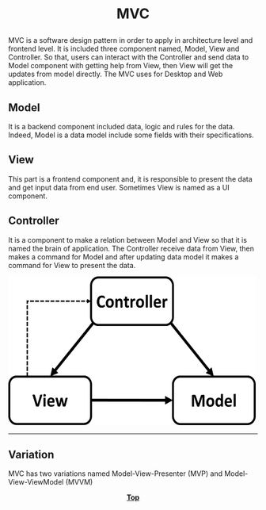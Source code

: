 # <p align="center">MVC</p>

MVC is a software design pattern in order to apply in architecture level and frontend level. It is included three 
component named, Model, View and Controller. So that, users can interact with the Controller and send data to Model 
component with getting help from View, then View will get the updates from model directly. The MVC uses for Desktop and
Web application.

## Model
It is a backend component included data, logic and rules for the data. Indeed, Model is a data model include some fields
with their specifications.

## View
This part is a frontend component and, it is responsible to present the data and get input data from end user. Sometimes
View is named as a UI component.

## Controller
It is a component to make a relation between Model and View so that it is named the brain of application. The Controller
receive data from View, then makes a command for Model and after updating data model it makes a command for View to
present the data.


<img src="image/mvc.png" width="500" height="300" />

<hr/>

## Variation
MVC has two variations named Model-View-Presenter (MVP) and Model-View-ViewModel (MVVM)


**<p align="center"> [Top](#MVC) </p>**


